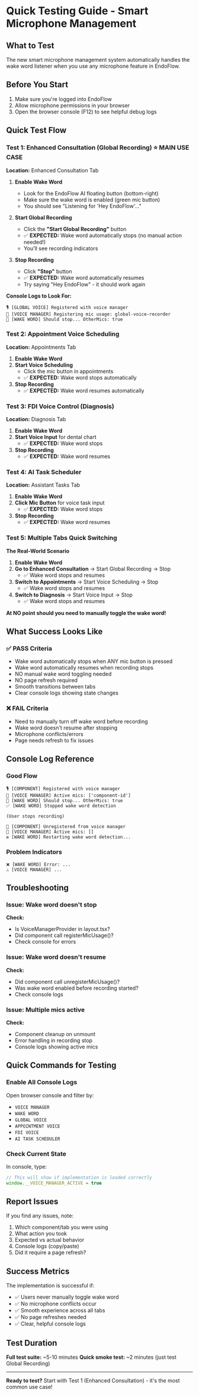 # Quick Testing Guide - Smart Microphone Management

## What to Test
The new smart microphone management system automatically handles the wake word listener when you use any microphone feature in EndoFlow.

## Before You Start
1. Make sure you're logged into EndoFlow
2. Allow microphone permissions in your browser
3. Open the browser console (F12) to see helpful debug logs

## Quick Test Flow

### Test 1: Enhanced Consultation (Global Recording) ⭐ MAIN USE CASE
**Location:** Enhanced Consultation Tab

1. **Enable Wake Word**
   - Look for the EndoFlow AI floating button (bottom-right)
   - Make sure the wake word is enabled (green mic button)
   - You should see "Listening for 'Hey EndoFlow'..."

2. **Start Global Recording**
   - Click the **"Start Global Recording"** button
   - ✅ **EXPECTED:** Wake word automatically stops (no manual action needed!)
   - You'll see recording indicators

3. **Stop Recording**
   - Click **"Stop"** button
   - ✅ **EXPECTED:** Wake word automatically resumes
   - Try saying "Hey EndoFlow" - it should work again

**Console Logs to Look For:**
```
🎙️ [GLOBAL VOICE] Registered with voice manager
🎤 [VOICE MANAGER] Registering mic usage: global-voice-recorder
🛑 [WAKE WORD] Should stop... OtherMics: true
```

### Test 2: Appointment Voice Scheduling
**Location:** Appointments Tab

1. **Enable Wake Word**
2. **Start Voice Scheduling**
   - Click the mic button in appointments
   - ✅ **EXPECTED:** Wake word stops automatically
3. **Stop Recording**
   - ✅ **EXPECTED:** Wake word resumes automatically

### Test 3: FDI Voice Control (Diagnosis)
**Location:** Diagnosis Tab

1. **Enable Wake Word**
2. **Start Voice Input** for dental chart
   - ✅ **EXPECTED:** Wake word stops
3. **Stop Recording**
   - ✅ **EXPECTED:** Wake word resumes

### Test 4: AI Task Scheduler
**Location:** Assistant Tasks Tab

1. **Enable Wake Word**
2. **Click Mic Button** for voice task input
   - ✅ **EXPECTED:** Wake word stops
3. **Stop Recording**
   - ✅ **EXPECTED:** Wake word resumes

### Test 5: Multiple Tabs Quick Switching
**The Real-World Scenario**

1. **Enable Wake Word**
2. **Go to Enhanced Consultation** → Start Global Recording → Stop
   - ✅ Wake word stops and resumes
3. **Switch to Appointments** → Start Voice Scheduling → Stop
   - ✅ Wake word stops and resumes
4. **Switch to Diagnosis** → Start Voice Input → Stop
   - ✅ Wake word stops and resumes

**At NO point should you need to manually toggle the wake word!**

## What Success Looks Like

### ✅ PASS Criteria
- Wake word automatically stops when ANY mic button is pressed
- Wake word automatically resumes when recording stops
- NO manual wake word toggling needed
- NO page refresh required
- Smooth transitions between tabs
- Clear console logs showing state changes

### ❌ FAIL Criteria
- Need to manually turn off wake word before recording
- Wake word doesn't resume after stopping
- Microphone conflicts/errors
- Page needs refresh to fix issues

## Console Log Reference

### Good Flow
```
🎙️ [COMPONENT] Registered with voice manager
🎤 [VOICE MANAGER] Active mics: ['component-id']
🛑 [WAKE WORD] Should stop... OtherMics: true
✅ [WAKE WORD] Stopped wake word detection

(User stops recording)

🛑 [COMPONENT] Unregistered from voice manager
🎤 [VOICE MANAGER] Active mics: []
♻️ [WAKE WORD] Restarting wake word detection...
```

### Problem Indicators
```
❌ [WAKE WORD] Error: ...
⚠️ [VOICE MANAGER] ...
```

## Troubleshooting

### Issue: Wake word doesn't stop
**Check:**
- Is VoiceManagerProvider in layout.tsx?
- Did component call registerMicUsage()?
- Check console for errors

### Issue: Wake word doesn't resume
**Check:**
- Did component call unregisterMicUsage()?
- Was wake word enabled before recording started?
- Check console logs

### Issue: Multiple mics active
**Check:**
- Component cleanup on unmount
- Error handling in recording stop
- Console logs showing active mics

## Quick Commands for Testing

### Enable All Console Logs
Open browser console and filter by:
- `VOICE MANAGER`
- `WAKE WORD`
- `GLOBAL VOICE`
- `APPOINTMENT VOICE`
- `FDI VOICE`
- `AI TASK SCHEDULER`

### Check Current State
In console, type:
```javascript
// This will show if implementation is loaded correctly
window.__VOICE_MANAGER_ACTIVE = true
```

## Report Issues

If you find any issues, note:
1. Which component/tab you were using
2. What action you took
3. Expected vs actual behavior
4. Console logs (copy/paste)
5. Did it require a page refresh?

## Success Metrics

The implementation is successful if:
- ✅ Users never manually toggle wake word
- ✅ No microphone conflicts occur
- ✅ Smooth experience across all tabs
- ✅ No page refreshes needed
- ✅ Clear, helpful console logs

## Test Duration
**Full test suite:** ~5-10 minutes
**Quick smoke test:** ~2 minutes (just test Global Recording)

---

**Ready to test?** Start with Test 1 (Enhanced Consultation) - it's the most common use case!
